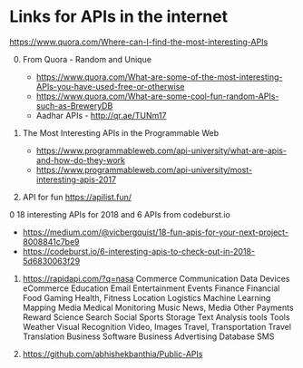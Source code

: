 # Links for APIs in the internet 

https://www.quora.com/Where-can-I-find-the-most-interesting-APIs


0. From Quora - Random and Unique
   - https://www.quora.com/What-are-some-of-the-most-interesting-APIs-you-have-used-free-or-otherwise
   - https://www.quora.com/What-are-some-cool-fun-random-APIs-such-as-BreweryDB
   - Aadhar APIs - http://qr.ae/TUNm17 
   
0. The Most Interesting APIs in the Programmable Web 
   - https://www.programmableweb.com/api-university/what-are-apis-and-how-do-they-work 
   - https://www.programmableweb.com/api-university/most-interesting-apis-2017
  
   
0. API for fun 
  https://apilist.fun/

0 18 interesting APIs for 2018 and 6 APIs from codeburst.io
 - https://medium.com/@vicbergquist/18-fun-apis-for-your-next-project-8008841c7be9
 - https://codeburst.io/6-interesting-apis-to-check-out-in-2018-5d6830063f29

1. https://rapidapi.com/?q=nasa
  Commerce
  Communication
  Data
  Devices
  eCommerce
  Education
  Email
  Entertainment
  Events
  Finance
  Financial
  Food
  Gaming
  Health, Fitness
  Location
  Logistics
  Machine Learning
  Mapping
  Media
  Medical
  Monitoring
  Music
  News, Media
  Other
  Payments
  Reward
  Science
  Search
  Social
  Sports
  Storage
  Text Analysis
  tools
  Tools
  Weather
  Visual Recognition
  Video, Images
  Travel, Transportation
  Travel
  Translation
  Business Software
  Business
  Advertising
  Database
  SMS
  
2. https://github.com/abhishekbanthia/Public-APIs



